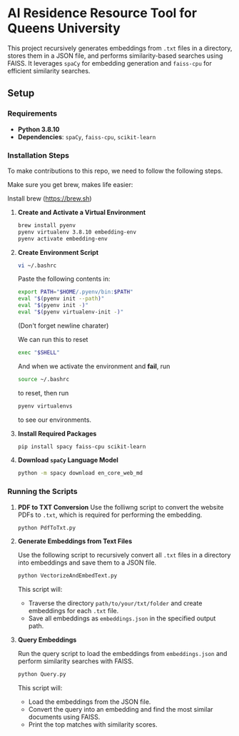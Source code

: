 # AI Residence Resource Tool for Queens University

This project recursively generates embeddings from `.txt` files in a directory, stores them in a JSON file, and performs similarity-based searches using FAISS. It leverages `spaCy` for embedding generation and `faiss-cpu` for efficient similarity searches.

## Setup

### Requirements

- **Python 3.8.10**
- **Dependencies**: `spaCy`, `faiss-cpu`, `scikit-learn`

### Installation Steps

To make contributions to this repo, we need to follow the following steps.

Make sure you get brew, makes life easier:

Install brew (https://brew.sh)

1. **Create and Activate a Virtual Environment**
   ```bash
   brew install pyenv
   pyenv virtualenv 3.8.10 embedding-env
   pyenv activate embedding-env
   ```
2. **Create Environment Script**
   ```bash
   vi ~/.bashrc
   ```
   Paste the following contents in:
   ```bash
   export PATH="$HOME/.pyenv/bin:$PATH"
   eval "$(pyenv init --path)"
   eval "$(pyenv init -)"
   eval "$(pyenv virtualenv-init -)"
   
   ```
   (Don't forget newline charater)

   We can run this to reset
   ```bash
   exec "$SHELL"
   ```

   And when we activate the environment and **fail**, run
   ```bash
   source ~/.bashrc
   ```
   to reset, then run
   ```bash
   pyenv virtualenvs
   ```
   to see our environments.
   

4. **Install Required Packages**
   ```bash
   pip install spacy faiss-cpu scikit-learn
   ```

5. **Download `spaCy` Language Model**
   ```bash
   python -m spacy download en_core_web_md
   ```

### Running the Scripts

1. **PDF to TXT Conversion**
   Use the folliwng script to convert the website PDFs to `.txt`, which is required for performing the embedding.

   ```python
   python PdfToTxt.py
   ```

3. **Generate Embeddings from Text Files**

   Use the following script to recursively convert all `.txt` files in a directory into embeddings and save them to a JSON file.

   ```python
   python VectorizeAndEmbedText.py
   ```

   This script will:
   - Traverse the directory `path/to/your/txt/folder` and create embeddings for each `.txt` file.
   - Save all embeddings as `embeddings.json` in the specified output path.
  
4. **Query Embeddings**

   Run the query script to load the embeddings from `embeddings.json` and perform similarity searches with FAISS.

   ```python
   python Query.py
   ```

   This script will:
   - Load the embeddings from the JSON file.
   - Convert the query into an embedding and find the most similar documents using FAISS.
   - Print the top matches with similarity scores.
  

